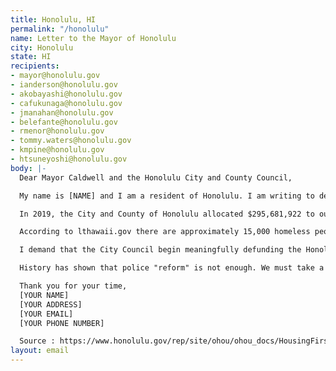 ```yaml
---
title: Honolulu, HI
permalink: "/honolulu"
name: Letter to the Mayor of Honolulu
city: Honolulu
state: HI
recipients:
- mayor@honolulu.gov
- ianderson@honolulu.gov
- akobayashi@honolulu.gov
- cafukunaga@honolulu.gov
- jmanahan@honolulu.gov
- belefante@honolulu.gov
- rmenor@honolulu.gov
- tommy.waters@honolulu.gov
- kmpine@honolulu.gov
- htsuneyoshi@honolulu.gov
body: |-
  Dear Mayor Caldwell and the Honolulu City and County Council,

  My name is [NAME] and I am a resident of Honolulu. I am writing to demand that Honolulu adopts a budget that prioritizes community wellbeing, and redirects funding away from the police.

  In 2019, the City and County of Honolulu allocated $295,681,922 to our police. This is compared to just $112 million budgeted for ALL Community Services. Only $10.2 million was projected to be spent on the Housing First Program.

  According to lthawaii.gov there are approximately 15,000 homeless people in Hawai’i. By diverting funds from the HPD budget of $296 million to the Housing First Project, we could drastically reduce this number. Further studies show this could reduce the amount of visits to the ER and healthcare centers from these individuals by 64% and the number of arrests by 61% (I have included the source of this data below) Spending the resources to properly help the homeless community will not only increase their quality of life, but promote city safety and save our city money. This is just one example of how divesting from the police could improve our city.

  I demand that the City Council begin meaningfully defunding the Honolulu Police Department and re-allocate those funds to programs proven to more effectively promote a safe and equitable community: community-based mental health services, substance abuse treatment services, affordable housing programs, and more. I demand a budget that reflects the actual needs of Honolulu.

  History has shown that police "reform" is not enough. We must take a hard look at the ways that the current system in place fails to serve--and in fact actively harms--our community, and come together to reimagine the role of police in our city.

  Thank you for your time,
  [YOUR NAME]
  [YOUR ADDRESS]
  [YOUR EMAIL]
  [YOUR PHONE NUMBER]

  Source : https://www.honolulu.gov/rep/site/ohou/ohou_docs/HousingFirst-Societal-Impacts-Final.pdf
layout: email
---
```



